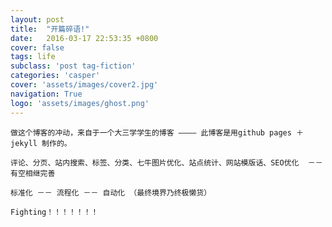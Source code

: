 ```yaml
---
layout: post
title:  "开篇碎语!"
date:   2016-03-17 22:53:35 +0800
cover: false
tags: life
subclass: 'post tag-fiction'
categories: 'casper'
cover: 'assets/images/cover2.jpg'
navigation: True
logo: 'assets/images/ghost.png'
---
```


    做这个博客的冲动，来自于一个大三学学生的博客 ———— 此博客是用github pages ＋ jekyll 制作的。
    
    评论、分页、站内搜索、标签、分类、七牛图片优化、站点统计、网站模版话、SEO优化  －－ 有空相继完善

    标准化 －－ 流程化 －－ 自动化 （最终境界乃终极懒货）

    Fighting！！！！！！！

    

    